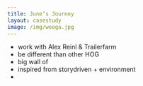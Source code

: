 ```yaml
---
title: June’s Journey
layout: casestudy
image: /img/wooga.jpg
---
```


- work with Alex Reinl & Trailerfarm
- be different than other HOG
- big wall of
- inspired from storydriven + environment
- 